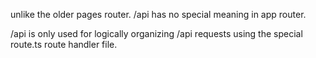 unlike the older pages router. /api has no special meaning in app router.

/api is only used for logically organizing /api requests using the special route.ts route handler file.
